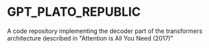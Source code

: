 # GPT_PLATO_REPUBLIC
A code repository implementing the decoder part of the transformers architecture described in "Attention is All You Need (2017)"

